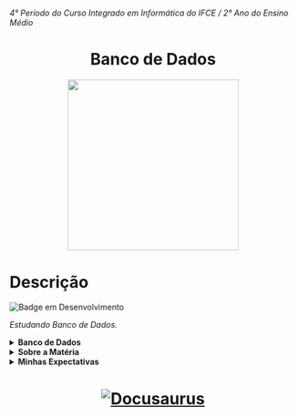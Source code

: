 ###### 4° Período do Curso Integrado em Informática do IFCE / 2° Ano do Ensino Médio
<h1 align="center"> Banco de Dados </h1> 
<p align="center">
  <img width="300" height="300" src="">
</p>

#  Descrição 
![Badge em Desenvolvimento](http://img.shields.io/static/v1?label=STATUS&message=EM%20ESTUDO&color=GREEN&style=for-the-badge)

*Estudando Banco de Dados.*
 <details><summary><b> Banco de Dados </b></summary>
 <p>
 <br></br>
 <br><br>
 </p>
  </details>

  <details><summary><b> Sobre a Matéria </b></summary>
 <p> 
 <br></br>
 <br><br>
 <br></br>
 <br> <img src="https://cdn.jsdelivr.net/gh/devicons/devicon/icons/github/github-original.svg" width="100" height="100" /> </br>
 </p>
  </details>
  
  <details><summary><b> Minhas Expectativas </b></summary>
 <p>
 <br><br>
 <br></br>
 </p>
  </details>
 
  

  
<h1 align="center">
  <a href="https://docusaurus.io"><img src="https://docusaurus.io/img/slash-introducing.svg" alt="Docusaurus"></a>
</h1>
